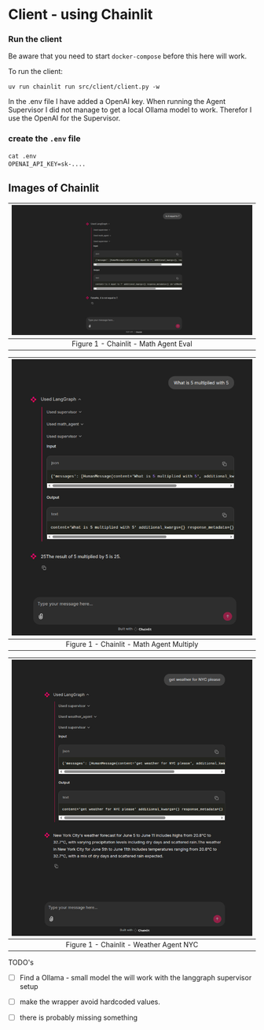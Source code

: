 # Client - using Chainlit

### Run the client
Be aware that you need to start `docker-compose` before this here will work.  

To run the client: 
```text
uv run chainlit run src/client/client.py -w
```
In the .env file I have added a OpenAI key. 
When running the Agent Supervisor I did not manage to get a local Ollama model to work. Therefor I use the OpenAI for the Supervisor.


### create the `.env` file
```text
cat .env
OPENAI_API_KEY=sk-.... 
```

## Images of Chainlit
| ![Running Client w supervisor math agent](images/math_agent.png "output evaluate tool") |
|:---------------------------------------------------------------------------------------:|
|                          Figure 1 - Chainlit - Math Agent Eval                          |


| ![Running Client w supervisor math agent](images/math_agent_multiply.png "output multiply tool") |
|:------------------------------------------------------------------------------------------------:|
|                            Figure 1 - Chainlit - Math Agent Multiply                             |


| ![Running Client w supervisor math agent](images/weather_agent_nyc.png "output multiply tool") |
|:----------------------------------------------------------------------------------------------:|
|                            Figure 1 - Chainlit - Weather Agent NYC                             |


TODO's 
- [ ] Find a Ollama - small model the will work with the langgraph supervisor setup
- [ ] make the wrapper avoid hardcoded values.
- [ ] there is probably missing something

